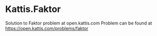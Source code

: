# Kattis.Faktor
Solution to Faktor problem at open.kattis.com
Problem can be found at https://open.kattis.com/problems/faktor
